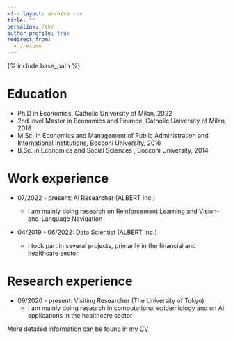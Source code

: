 ```yaml
---
<!-- layout: archive -->
title: ""
permalink: /cv/
author_profile: true
redirect_from:
  - /resume
---
```


{% include base_path %}

Education
======
* Ph.D in Economics, Catholic University of Milan, 2022
* 2nd level Master in Economics and Finance, Catholic University of Milan, 2018 
* M.Sc. in Economics and Management of Public Administration and International Institutions, Bocconi University, 2016 
* B.Sc. in Economics and Social Sciences , Bocconi University, 2014

Work experience
======
* 07/2022 - present: AI Researcher (ALBERT Inc.)
  * I am mainly doing research on Reinforcement Learning and Vision-and-Language Navigation

* 04/2019 - 06/2022: Data Scientist (ALBERT Inc.)
  * I took part in several projects, primarily in the financial and healthcare sector 

Research experience
======
* 09/2020 - present: Visiting Researcher (The University of Tokyo)
  * I am mainly doing research in computational epidemiology and on AI applications in the healthcare sector 


More detailed information can be found in my [CV](https://staale92.github.io/files/CV_December2022.pdf)


